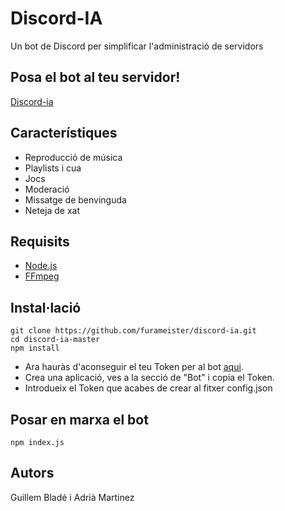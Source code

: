 # Discord-IA
Un bot de Discord per simplificar l'administració de servidors

## Posa el bot al teu servidor!
[Discord-ia](http://www.discord-ia.cat/)

## Característiques
- Reproducció de música
- Playlists i cua
- Jocs
- Moderació
- Missatge de benvinguda
- Neteja de xat

## Requisits
- [Node.js](https://nodejs.org/en/)
- [FFmpeg](https://ffmpeg.zeranoe.com/builds/)
## Instal·lació
```
git clone https://github.com/furameister/discord-ia.git
cd discord-ia-master
npm install
```
- Ara hauràs d'aconseguir el teu Token per al bot [aqui](https://discord.com/developers/applications).
- Crea una aplicació, ves a la secció de "Bot" i copia el Token.
- Introdueix el Token que acabes de crear al fitxer config.json
## Posar en marxa el bot
```
npm index.js
```
## Autors
Guillem Bladé i Adrià Martinez 
